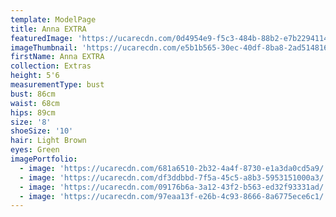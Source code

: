 ```yaml
---
template: ModelPage
title: Anna EXTRA
featuredImage: 'https://ucarecdn.com/0d4954e9-f5c3-484b-88b2-e7b229411474/'
imageThumbnail: 'https://ucarecdn.com/e5b1b565-30ec-40df-8ba8-2ad51481649b/'
firstName: Anna EXTRA
collection: Extras
height: 5'6
measurementType: bust
bust: 86cm
waist: 68cm
hips: 89cm
size: '8'
shoeSize: '10'
hair: Light Brown
eyes: Green
imagePortfolio:
  - image: 'https://ucarecdn.com/681a6510-2b32-4a4f-8730-e1a3da0cd5a9/'
  - image: 'https://ucarecdn.com/df3ddbbd-7f5a-45c5-a8b3-5953151000a3/'
  - image: 'https://ucarecdn.com/09176b6a-3a12-43f2-b563-ed32f93331ad/'
  - image: 'https://ucarecdn.com/97eaa13f-e26b-4c93-8666-8a6775ece6c1/'
---
```



